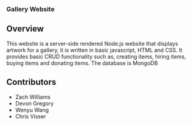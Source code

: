 ### Gallery Website

## Overview
This website is a server-side rendered Node.js website that displays artwork for
a gallery, it is written in basic javascript, HTML and CSS. It provides basic
CRUD functionality such as, creating items, hiring items, buying items and donating
items. 
The database is MongoDB

## Contributors
- Zach Williams
- Devon Gregory
- Wenyu Wang
- Chris Visser 
